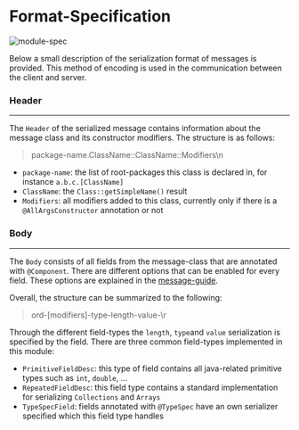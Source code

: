 # Format-Specification

![module-spec](https://img.shields.io:/static/v1?label=Module&message=proto4j-serialization&color=informational)

Below a small description of the serialization format of messages is provided. This method of encoding is used in the communication between the client and server. 

### Header

---
The `Header` of the serialized message contains information about the message class and its constructor modifiers. The structure is as follows: 
> package-name.ClassName::ClassName::Modifiers\n

* `package-name`: the list of root-packages this class is declared in, for instance `a.b.c.[ClassName]`
* `ClassName`: the `Class::getSimpleName()` result
* `Modifiers`: all modifiers added to this class, currently only if there is a `@AllArgsConstructor` annotation or not

### Body

---
The `Body` consists of all fields from the message-class that are annotated with `@Component`. There are different options that can be enabled for every field. These options are explained in the [message-guide](https://github.com/MatrixEditor/proto4j/blob/main/message-guide.md).

Overall, the structure can be summarized to the following:
> ord-[modifiers]-type-length-value-\r

Through the different field-types the `length`, `type`and `value` serialization is specified by the field. There are three common field-types implemented in this module:
* `PrimitiveFieldDesc`: this type of field contains all java-related primitive types such as `int`, `double`, ...
* `RepeatedFieldDesc`: this field type contains a standard implementation for serializing `Collections` and `Arrays` 
* `TypeSpecField`: fields annotated with `@TypeSpec` have an own serializer specified which this field type handles